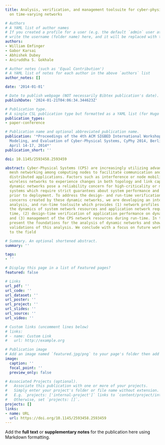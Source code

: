 ```yaml
---
title: Analysis, verification, and management toolsuite for cyber-physical applications
  on time-varying networks

# Authors
# A YAML list of author names
# If you created a profile for a user (e.g. the default `admin` user at `content/authors/admin/`), 
# write the username (folder name) here, and it will be replaced with their full name and linked to their profile.
authors:
- William Emfinger
- Gabor Karsai
- Abhishek Dubey
- Aniruddha S. Gokhale

# Author notes (such as 'Equal Contribution')
# A YAML list of notes for each author in the above `authors` list
author_notes: []

date: '2014-01-01'

# Date to publish webpage (NOT necessarily Bibtex publication's date).
publishDate: '2024-01-21T04:06:34.344623Z'

# Publication type.
# A single CSL publication type but formatted as a YAML list (for Hugo requirements).
publication_types:
- paper-conference

# Publication name and optional abbreviated publication name.
publication: '*Proceedings of the 4th ACM SIGBED International Workshop on Design,
  Modeling, and Evaluation of Cyber-Physical Systems, CyPhy 2014, Berlin, Germany,
  April 14-17, 2014*'
publication_short: ''

doi: 10.1145/2593458.2593459

abstract: Cyber-Physical Systems (CPS) are increasingly utilizing advances in wireless
  mesh networking among computing nodes to facilitate communication and control for
  distributed applications. Factors such as interference or node mobility cause such
  wireless networks to experience changes in both topology and link capacities. These
  dynamic networks pose a reliability concern for high-criticality or mixed-criticality
  systems which require strict guarantees about system performance and robustness
  prior to deployment. To address the design- and run-time verification and reliability
  concerns created by these dynamic networks, we are developing an integrated modeling,
  analysis, and run-time toolsuite which provides (1) network profiles that model
  the dynamics of system network resources and application network requirements over
  time, (2) design-time verification of application performance on dynamic networks,
  and (3) management of the CPS network resources during run-time. In this paper we
  present the foundations for the analysis of dynamic networks and show experimental
  validations of this analysis. We conclude with a focus on future work and applications
  to the field

# Summary. An optional shortened abstract.
summary: ''

tags:
- ''

# Display this page in a list of Featured pages?
featured: false

# Links
url_pdf: ''
url_code: ''
url_dataset: ''
url_poster: ''
url_project: ''
url_slides: ''
url_source: ''
url_video: ''

# Custom links (uncomment lines below)
# links:
# - name: Custom Link
#   url: http://example.org

# Publication image
# Add an image named `featured.jpg/png` to your page's folder then add a caption below.
image:
  caption: ''
  focal_point: ''
  preview_only: false

# Associated Projects (optional).
#   Associate this publication with one or more of your projects.
#   Simply enter your project's folder or file name without extension.
#   E.g. `projects: ['internal-project']` links to `content/project/internal-project/index.md`.
#   Otherwise, set `projects: []`.
projects: []
links:
- name: URL
  url: https://doi.org/10.1145/2593458.2593459
---
```


Add the **full text** or **supplementary notes** for the publication here using Markdown formatting.
